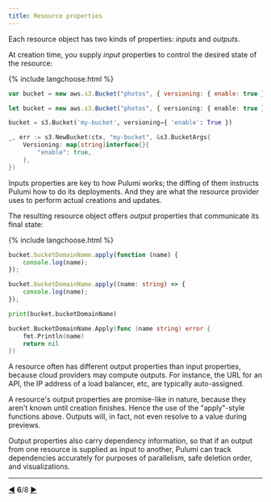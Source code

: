 ```yaml
---
title: Resource properties
---
```


Each resource object has two kinds of properties: *inputs* and *outputs*.

At creation time, you supply *input* properties to control the desired state of the resource:

{% include langchoose.html %}

```javascript
var bucket = new aws.s3.Bucket("photos", { versioning: { enable: true } });
```

```typescript
let bucket = new aws.s3.Bucket("photos", { versioning: { enable: true } });
```

```python
bucket = s3.Bucket('my-bucket', versioning={ 'enable': True })
```

```go
_, err := s3.NewBucket(ctx, "my-bucket", &s3.BucketArgs{
    Versioning: map[string]interface{}{
        "enable": true,
    },
})
```

Inputs properties are key to how Pulumi works; the diffing of them instructs Pulumi how to do its deployments.  And
they are what the resource provider uses to perform actual creations and updates.

The resulting resource object offers *output* properties that communicate its final state:

{% include langchoose.html %}

```javascript
bucket.bucketDomainName.apply(function (name) {
    console.log(name);
});
```

```typescript
bucket.bucketDomainName.apply((name: string) => {
    console.log(name);
});
```

```python
print(bucket.bucketDomainName)
```

```go
bucket.BucketDomainName.Apply(func (name string) error {
    fmt.Println(name)
    return nil
})
```

A resource often has different output properties than input properties, because cloud providers may compute outputs.
For instance, the URL for an API, the IP address of a load balancer, etc, are typically auto-assigned.

A resource's output properties are promise-like in nature, because they aren't known until creation finishes.  Hence the
use of the "apply"-style functions above.  Outputs will, in fact, not even resolve to a value during previews.

Output properties also carry dependency information, so that if an output from one resource is supplied as input to
another, Pulumi can track dependencies accurately for purposes of parallelism, safe deletion order, and visualizations.

***

<div class="tour-nav">
    <a class="tour-button enabled" href="programs-resources.html" title="Resources">◀</a>
    <span class="tour-index"><strong>6</strong>/8</span>
    <a class="tour-button enabled" href="programs-configuration.html" title="Custom configuration">▶</a>
</div>
